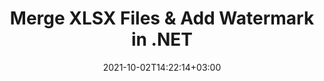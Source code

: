 ---
############################# Static ############################
layout: "autogen"
date: 2021-10-02T14:22:14+03:00
draft: false
path: "total/net/merger/xlsx/"

############################# Head ############################
head_title: "Merge & Split XLSX Files and Add Watermarks in C# .NET"
head_description: ".NET documents merger library to combine multiple XLSX files into a single file by joining selective number of pages or a range of pages from multiple source documents into one."

############################# Header ############################
title: "Merge XLSX Files & Add Watermark in .NET"
description: ".NET documents merger API to combine multiple XLSX files into a single file by joining selective number of pages or a range of pages from multiple source documents into one. Perform single document operations such as move, remove, rotate, swap and extract pages or split a single XLSX document into several resultant documents."

############################# SubMenu ############################
submenu:
    enable: false

############################# Content ############################
content:
    enable: true
    block:
    - title_left: "Merge XLSX Files & Add Watermark in C#"
      content_left: |
          Join XLSX files in C# .NET and add text or image watermarks to the single resultant document in .NET (C#, VB.NET, ASP.NET & .NET Core) applications.

          -   Instantiate **Merger** with input XLSX document
          -   Call **Join** method of **Merger** class instance and pass second source document path
          -   Call **Save** method of **Merger** class instance to save merged document
          -   Instantiate **Watermarker** with merged XLSX document as created above
          -   Create the **TextWatermark** object & set watermark properties
          -   Add watermark and save watermarked XLSX
          
      title_right: "Source Document Information Extraction"
      content_right: |
          You require `GroupDocs.Merger` & `GroupDocs.Watermark` namespaces to perform single and multiple documents merging operations within PDF, Microsoft Office, HTML, OpenDocument and many other document formats. Explore other [.NET APIs for Office documents](https://products.conholdate.com/total/net/) as offered by Conholdate.Total.
          
          Get the respective assembly files from the [downloads](https://downloads.conholdate.com/total/net) or fetch the whole package from [Nuget](https://www.nuget.org/packages/Conholdate.Total/) to add 'Conholdate.Total` directly in your workspace.
          
      code: |
          ```cs {linenos=false}
          // Merge XLSX files using GroupDocs.Merger API
          // Instantiate Merger with input XLSX document
          using (Merger merger = new Merger("input1.xlsx"))
          {
              // Call Join method of Merger class instance and pass second source document path
              merger.Join("input2.xlsx");

              // Call Save method of Merger class instance to save merged document
              merger.Save("merged.xlsx");
          }

          // Add text watermark to XLSX document
          // Instantiate Watermarker with merged XLSX document created above
          // GroupDocs.Merger created Output folder and save merged.xlsx there
          // We will load merged.xlsx document from Output folder
          using (Watermarker watermarker = new Watermarker("Output/merged.xlsx"))
          {
              // Initialize the Font to be used for watermark
              Font font = new Font("Arial", 19, FontStyle.Bold | FontStyle.Italic);

              // Create the TextWatermark object
              TextWatermark watermark = new TextWatermark("my watermark", font);

              // Set watermark properties
              watermark.ForegroundColor = Color.Red;
              watermark.BackgroundColor = Color.Blue;
              watermark.TextAlignment = TextAlignment.Right;
              watermark.Opacity = 0.5;

              // Add watermark and save watermarked XLSX
              watermarker.Add(watermark);
              watermarker.Save("output.xlsx");
          }
          ```
    - title_left: "Split XLSX File & Add Watermarks in .NET"
      content_left: |
          Split a single XLSX document to multiple independent documents and insert image or text watermarks to each of the splitted files using C# .NET.

          -   Set output path where files will be saved after splitting
          -   Instantiate **SplitOptions** object with path of splitted file and number of pages to be splitted
          -   Create **Merger** object with input XLSX and split using **SplitOptions**
          -   Instantiate **Watermarker** with splitted XLSX
          -   Create the **TextWatermark** object & set watermark properties
          -   Add watermark and save watermarked XLSX
        
      title_right: "Image Representation of Document Pages"
      content_right: |
          Combine all popular document file formats and generate image representation of the merged document pages in 'PNG', 'JPG' or 'BMP' formats. You can easily preview the complete document as a whole or display some specific pages based on page numbers or page ranges.

          Join popular document file formats on different operating systems such as Windows, Linux or macOS while using platforms such as Windows Azure, Mono and Xamarin.
          
      code: |
          ```cs {linenos=false}
          // Set output path where files will be saved after splitting
          string outputFolder = @"c:\output\";

          // Instantiate SplitOptions object with path of splitted file and number of pages to be splitted
          SplitOptions splitOptions = new SplitOptions(outputFolder + "document_{0}.{1}", new int[] { 1, 2, 4 });

          // Create Merger object with input XLSX
          using (Merger merger = new Merger("input.xlsx"))
          {
              // Split input XLSX using SplitOptions
              merger.Split(splitOptions);
          }

          // Get list of splitted files from output path
          string[] files = Directory.GetFiles(outputFolder);
          // Create counter that will be used for naming output files
          int i = 0;

          // Loop through all splitted files in the output folder
          foreach(string file in files)
          {
              i++; // Increment counter

              // Instantiate Watermarker with splitted XLSX
              using (Watermarker watermarker = new Watermarker(file))
              {
                  // Initialize the Font to be used for watermark
                  Font font = new Font("Arial", 19, FontStyle.Bold | FontStyle.Italic);

                  // Create the TextWatermark object
                  TextWatermark watermark = new TextWatermark("my watermark", font);

                  // Set watermark properties
                  watermark.ForegroundColor = Color.Red;
                  watermark.BackgroundColor = Color.Blue;
                  watermark.TextAlignment = TextAlignment.Right;
                  watermark.Opacity = 0.5;

                  // Add watermark and save watermarked XLSX
                  watermarker.Add(watermark);
                  watermarker.Save(string.Format("{0}output{1}.xlsx",outputFolder,i));
              }
          }
          ```
############################# About Formats ############################
about_formats:
    enable: false
############################# More Formats ############################
more_formats:
    enable: true
    auto: true
############################# Back to top ###############################
back_to_top:
  enable: true
---